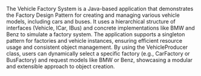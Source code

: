 The Vehicle Factory System is a Java-based application that demonstrates the Factory Design Pattern for creating and managing various vehicle models, including cars and buses. It uses a hierarchical structure of interfaces (Vehicle, ICar, IBus) and concrete implementations like BMW and Benz to simulate a factory system. The application supports a singleton pattern for factories and vehicle instances, ensuring efficient resource usage and consistent object management. By using the VehicleProducer class, users can dynamically select a specific factory (e.g., CarFactory or BusFactory) and request models like BMW or Benz, showcasing a modular and extensible approach to object creation.
